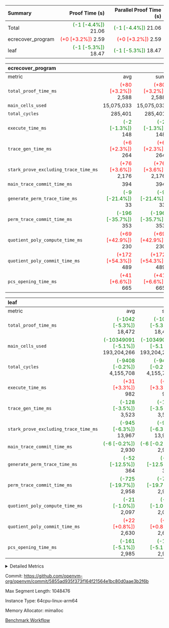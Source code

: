 | Summary | Proof Time (s) | Parallel Proof Time (s) |
|:---|---:|---:|
| Total | <span style='color: green'>(-1 [-4.4%])</span> 21.06 | <span style='color: green'>(-1 [-4.4%])</span> 21.06 |
| ecrecover_program | <span style='color: red'>(+0 [+3.2%])</span> 2.59 | <span style='color: red'>(+0 [+3.2%])</span> 2.59 |
| leaf | <span style='color: green'>(-1 [-5.3%])</span> 18.47 | <span style='color: green'>(-1 [-5.3%])</span> 18.47 |


| ecrecover_program |||||
|:---|---:|---:|---:|---:|
|metric|avg|sum|max|min|
| `total_proof_time_ms ` | <span style='color: red'>(+80 [+3.2%])</span> 2,588 | <span style='color: red'>(+80 [+3.2%])</span> 2,588 | <span style='color: red'>(+80 [+3.2%])</span> 2,588 | <span style='color: red'>(+80 [+3.2%])</span> 2,588 |
| `main_cells_used     ` |  15,075,033 |  15,075,033 |  15,075,033 |  15,075,033 |
| `total_cycles        ` |  285,401 |  285,401 |  285,401 |  285,401 |
| `execute_time_ms     ` | <span style='color: green'>(-2 [-1.3%])</span> 148 | <span style='color: green'>(-2 [-1.3%])</span> 148 | <span style='color: green'>(-2 [-1.3%])</span> 148 | <span style='color: green'>(-2 [-1.3%])</span> 148 |
| `trace_gen_time_ms   ` | <span style='color: red'>(+6 [+2.3%])</span> 264 | <span style='color: red'>(+6 [+2.3%])</span> 264 | <span style='color: red'>(+6 [+2.3%])</span> 264 | <span style='color: red'>(+6 [+2.3%])</span> 264 |
| `stark_prove_excluding_trace_time_ms` | <span style='color: red'>(+76 [+3.6%])</span> 2,176 | <span style='color: red'>(+76 [+3.6%])</span> 2,176 | <span style='color: red'>(+76 [+3.6%])</span> 2,176 | <span style='color: red'>(+76 [+3.6%])</span> 2,176 |
| `main_trace_commit_time_ms` |  394 |  394 |  394 |  394 |
| `generate_perm_trace_time_ms` | <span style='color: green'>(-9 [-21.4%])</span> 33 | <span style='color: green'>(-9 [-21.4%])</span> 33 | <span style='color: green'>(-9 [-21.4%])</span> 33 | <span style='color: green'>(-9 [-21.4%])</span> 33 |
| `perm_trace_commit_time_ms` | <span style='color: green'>(-196 [-35.7%])</span> 353 | <span style='color: green'>(-196 [-35.7%])</span> 353 | <span style='color: green'>(-196 [-35.7%])</span> 353 | <span style='color: green'>(-196 [-35.7%])</span> 353 |
| `quotient_poly_compute_time_ms` | <span style='color: red'>(+69 [+42.9%])</span> 230 | <span style='color: red'>(+69 [+42.9%])</span> 230 | <span style='color: red'>(+69 [+42.9%])</span> 230 | <span style='color: red'>(+69 [+42.9%])</span> 230 |
| `quotient_poly_commit_time_ms` | <span style='color: red'>(+172 [+54.3%])</span> 489 | <span style='color: red'>(+172 [+54.3%])</span> 489 | <span style='color: red'>(+172 [+54.3%])</span> 489 | <span style='color: red'>(+172 [+54.3%])</span> 489 |
| `pcs_opening_time_ms ` | <span style='color: red'>(+41 [+6.6%])</span> 665 | <span style='color: red'>(+41 [+6.6%])</span> 665 | <span style='color: red'>(+41 [+6.6%])</span> 665 | <span style='color: red'>(+41 [+6.6%])</span> 665 |

| leaf |||||
|:---|---:|---:|---:|---:|
|metric|avg|sum|max|min|
| `total_proof_time_ms ` | <span style='color: green'>(-1042 [-5.3%])</span> 18,472 | <span style='color: green'>(-1042 [-5.3%])</span> 18,472 | <span style='color: green'>(-1042 [-5.3%])</span> 18,472 | <span style='color: green'>(-1042 [-5.3%])</span> 18,472 |
| `main_cells_used     ` | <span style='color: green'>(-10349091 [-5.1%])</span> 193,204,266 | <span style='color: green'>(-10349091 [-5.1%])</span> 193,204,266 | <span style='color: green'>(-10349091 [-5.1%])</span> 193,204,266 | <span style='color: green'>(-10349091 [-5.1%])</span> 193,204,266 |
| `total_cycles        ` | <span style='color: green'>(-9408 [-0.2%])</span> 4,155,708 | <span style='color: green'>(-9408 [-0.2%])</span> 4,155,708 | <span style='color: green'>(-9408 [-0.2%])</span> 4,155,708 | <span style='color: green'>(-9408 [-0.2%])</span> 4,155,708 |
| `execute_time_ms     ` | <span style='color: red'>(+31 [+3.3%])</span> 982 | <span style='color: red'>(+31 [+3.3%])</span> 982 | <span style='color: red'>(+31 [+3.3%])</span> 982 | <span style='color: red'>(+31 [+3.3%])</span> 982 |
| `trace_gen_time_ms   ` | <span style='color: green'>(-128 [-3.5%])</span> 3,523 | <span style='color: green'>(-128 [-3.5%])</span> 3,523 | <span style='color: green'>(-128 [-3.5%])</span> 3,523 | <span style='color: green'>(-128 [-3.5%])</span> 3,523 |
| `stark_prove_excluding_trace_time_ms` | <span style='color: green'>(-945 [-6.3%])</span> 13,967 | <span style='color: green'>(-945 [-6.3%])</span> 13,967 | <span style='color: green'>(-945 [-6.3%])</span> 13,967 | <span style='color: green'>(-945 [-6.3%])</span> 13,967 |
| `main_trace_commit_time_ms` | <span style='color: green'>(-6 [-0.2%])</span> 2,930 | <span style='color: green'>(-6 [-0.2%])</span> 2,930 | <span style='color: green'>(-6 [-0.2%])</span> 2,930 | <span style='color: green'>(-6 [-0.2%])</span> 2,930 |
| `generate_perm_trace_time_ms` | <span style='color: green'>(-52 [-12.5%])</span> 364 | <span style='color: green'>(-52 [-12.5%])</span> 364 | <span style='color: green'>(-52 [-12.5%])</span> 364 | <span style='color: green'>(-52 [-12.5%])</span> 364 |
| `perm_trace_commit_time_ms` | <span style='color: green'>(-725 [-19.7%])</span> 2,958 | <span style='color: green'>(-725 [-19.7%])</span> 2,958 | <span style='color: green'>(-725 [-19.7%])</span> 2,958 | <span style='color: green'>(-725 [-19.7%])</span> 2,958 |
| `quotient_poly_compute_time_ms` | <span style='color: green'>(-21 [-1.0%])</span> 2,097 | <span style='color: green'>(-21 [-1.0%])</span> 2,097 | <span style='color: green'>(-21 [-1.0%])</span> 2,097 | <span style='color: green'>(-21 [-1.0%])</span> 2,097 |
| `quotient_poly_commit_time_ms` | <span style='color: red'>(+22 [+0.8%])</span> 2,630 | <span style='color: red'>(+22 [+0.8%])</span> 2,630 | <span style='color: red'>(+22 [+0.8%])</span> 2,630 | <span style='color: red'>(+22 [+0.8%])</span> 2,630 |
| `pcs_opening_time_ms ` | <span style='color: green'>(-161 [-5.1%])</span> 2,985 | <span style='color: green'>(-161 [-5.1%])</span> 2,985 | <span style='color: green'>(-161 [-5.1%])</span> 2,985 | <span style='color: green'>(-161 [-5.1%])</span> 2,985 |



<details>
<summary>Detailed Metrics</summary>

| group | num_segments | keygen_time_ms | commit_exe_time_ms |
| --- | --- | --- | --- |
| ecrecover_program | 1 | 1,158 | 12 | 

| group | air_name | quotient_deg | interactions | constraints |
| --- | --- | --- | --- | --- |
| ecrecover_program | AccessAdapterAir<16> | 4 | 5 | 11 | 
| ecrecover_program | AccessAdapterAir<2> | 4 | 5 | 11 | 
| ecrecover_program | AccessAdapterAir<32> | 4 | 5 | 11 | 
| ecrecover_program | AccessAdapterAir<4> | 4 | 5 | 11 | 
| ecrecover_program | AccessAdapterAir<64> | 4 | 5 | 11 | 
| ecrecover_program | AccessAdapterAir<8> | 4 | 5 | 11 | 
| ecrecover_program | BitwiseOperationLookupAir<8> | 2 | 2 | 4 | 
| ecrecover_program | KeccakVmAir | 4 | 321 | 4,382 | 
| ecrecover_program | MemoryMerkleAir<8> | 4 | 4 | 38 | 
| ecrecover_program | PersistentBoundaryAir<8> | 4 | 3 | 5 | 
| ecrecover_program | PhantomAir | 4 | 3 | 4 | 
| ecrecover_program | Poseidon2PeripheryAir<BabyBearParameters>, 1> | 2 | 1 | 286 | 
| ecrecover_program | ProgramAir | 1 | 1 | 4 | 
| ecrecover_program | RangeTupleCheckerAir<2> | 1 | 1 | 4 | 
| ecrecover_program | VariableRangeCheckerAir | 1 | 1 | 4 | 
| ecrecover_program | VmAirWrapper<Rv32BaseAluAdapterAir, BaseAluCoreAir<4, 8> | 4 | 19 | 30 | 
| ecrecover_program | VmAirWrapper<Rv32BaseAluAdapterAir, LessThanCoreAir<4, 8> | 4 | 17 | 35 | 
| ecrecover_program | VmAirWrapper<Rv32BaseAluAdapterAir, ShiftCoreAir<4, 8> | 4 | 23 | 84 | 
| ecrecover_program | VmAirWrapper<Rv32BranchAdapterAir, BranchEqualCoreAir<4> | 4 | 11 | 17 | 
| ecrecover_program | VmAirWrapper<Rv32BranchAdapterAir, BranchLessThanCoreAir<4, 8> | 4 | 13 | 32 | 
| ecrecover_program | VmAirWrapper<Rv32CondRdWriteAdapterAir, Rv32JalLuiCoreAir> | 4 | 10 | 15 | 
| ecrecover_program | VmAirWrapper<Rv32HintStoreAdapterAir, Rv32HintStoreCoreAir> | 4 | 15 | 13 | 
| ecrecover_program | VmAirWrapper<Rv32IsEqualModAdapterAir<2, 1, 32, 32>, ModularIsEqualCoreAir<32, 4, 8> | 4 | 25 | 217 | 
| ecrecover_program | VmAirWrapper<Rv32JalrAdapterAir, Rv32JalrCoreAir> | 4 | 16 | 16 | 
| ecrecover_program | VmAirWrapper<Rv32LoadStoreAdapterAir, LoadSignExtendCoreAir<4, 8> | 4 | 18 | 21 | 
| ecrecover_program | VmAirWrapper<Rv32LoadStoreAdapterAir, LoadStoreCoreAir<4> | 4 | 17 | 27 | 
| ecrecover_program | VmAirWrapper<Rv32MultAdapterAir, DivRemCoreAir<4, 8> | 4 | 25 | 72 | 
| ecrecover_program | VmAirWrapper<Rv32MultAdapterAir, MulHCoreAir<4, 8> | 4 | 24 | 23 | 
| ecrecover_program | VmAirWrapper<Rv32MultAdapterAir, MultiplicationCoreAir<4, 8> | 4 | 19 | 13 | 
| ecrecover_program | VmAirWrapper<Rv32RdWriteAdapterAir, Rv32AuipcCoreAir> | 4 | 11 | 12 | 
| ecrecover_program | VmAirWrapper<Rv32VecHeapAdapterAir<1, 2, 2, 32, 32>, FieldExpressionCoreAir> | 4 | 411 | 378 | 
| ecrecover_program | VmAirWrapper<Rv32VecHeapAdapterAir<2, 1, 1, 32, 32>, FieldExpressionCoreAir> | 4 | 156 | 150 | 
| ecrecover_program | VmAirWrapper<Rv32VecHeapAdapterAir<2, 2, 2, 32, 32>, FieldExpressionCoreAir> | 4 | 422 | 351 | 
| ecrecover_program | VmConnectorAir | 4 | 3 | 8 | 
| leaf | AccessAdapterAir<2> | 4 | 5 | 11 | 
| leaf | AccessAdapterAir<4> | 4 | 5 | 11 | 
| leaf | AccessAdapterAir<8> | 4 | 5 | 11 | 
| leaf | FriReducedOpeningAir | 4 | 31 | 53 | 
| leaf | NativePoseidon2Air<BabyBearParameters>, 1> | 4 | 176 | 555 | 
| leaf | PhantomAir | 4 | 3 | 4 | 
| leaf | ProgramAir | 1 | 1 | 4 | 
| leaf | VariableRangeCheckerAir | 1 | 1 | 4 | 
| leaf | VmAirWrapper<BranchNativeAdapterAir, BranchEqualCoreAir<1> | 4 | 11 | 20 | 
| leaf | VmAirWrapper<JalNativeAdapterAir, JalCoreAir> | 4 | 7 | 6 | 
| leaf | VmAirWrapper<NativeAdapterAir<2, 0>, PublicValuesCoreAir> | 4 | 11 | 23 | 
| leaf | VmAirWrapper<NativeAdapterAir<2, 1>, FieldArithmeticCoreAir> | 4 | 15 | 23 | 
| leaf | VmAirWrapper<NativeLoadStoreAdapterAir<1>, NativeLoadStoreCoreAir<1> | 4 | 15 | 17 | 
| leaf | VmAirWrapper<NativeLoadStoreAdapterAir<4>, NativeLoadStoreCoreAir<4> | 4 | 15 | 17 | 
| leaf | VmAirWrapper<NativeVectorizedAdapterAir<4>, FieldExtensionCoreAir> | 4 | 15 | 23 | 
| leaf | VmConnectorAir | 4 | 3 | 8 | 
| leaf | VolatileBoundaryAir | 4 | 4 | 16 | 

| group | air_name | idx | rows | prep_cols | perm_cols | main_cols | cells |
| --- | --- | --- | --- | --- | --- | --- | --- |
| leaf | AccessAdapterAir<2> | 0 | 1,048,576 |  | 12 | 11 | 24,117,248 | 
| leaf | AccessAdapterAir<4> | 0 | 524,288 |  | 12 | 13 | 13,107,200 | 
| leaf | AccessAdapterAir<8> | 0 | 512 |  | 12 | 17 | 14,848 | 
| leaf | FriReducedOpeningAir | 0 | 1,048,576 |  | 36 | 26 | 65,011,712 | 
| leaf | NativePoseidon2Air<BabyBearParameters>, 1> | 0 | 131,072 |  | 216 | 399 | 80,609,280 | 
| leaf | PhantomAir | 0 | 32,768 |  | 8 | 6 | 458,752 | 
| leaf | ProgramAir | 0 | 1,048,576 |  | 8 | 10 | 18,874,368 | 
| leaf | VariableRangeCheckerAir | 0 | 262,144 | 2 | 8 | 1 | 2,359,296 | 
| leaf | VmAirWrapper<BranchNativeAdapterAir, BranchEqualCoreAir<1> | 0 | 1,048,576 |  | 16 | 23 | 40,894,464 | 
| leaf | VmAirWrapper<JalNativeAdapterAir, JalCoreAir> | 0 | 65,536 |  | 12 | 10 | 1,441,792 | 
| leaf | VmAirWrapper<NativeAdapterAir<2, 0>, PublicValuesCoreAir> | 0 | 64 |  | 16 | 23 | 2,496 | 
| leaf | VmAirWrapper<NativeAdapterAir<2, 1>, FieldArithmeticCoreAir> | 0 | 2,097,152 |  | 20 | 30 | 104,857,600 | 
| leaf | VmAirWrapper<NativeLoadStoreAdapterAir<1>, NativeLoadStoreCoreAir<1> | 0 | 1,048,576 |  | 24 | 25 | 51,380,224 | 
| leaf | VmAirWrapper<NativeLoadStoreAdapterAir<4>, NativeLoadStoreCoreAir<4> | 0 | 131,072 |  | 24 | 34 | 7,602,176 | 
| leaf | VmAirWrapper<NativeVectorizedAdapterAir<4>, FieldExtensionCoreAir> | 0 | 262,144 |  | 20 | 40 | 15,728,640 | 
| leaf | VmConnectorAir | 0 | 2 | 1 | 8 | 4 | 24 | 
| leaf | VolatileBoundaryAir | 0 | 2,097,152 |  | 8 | 11 | 39,845,888 | 

| group | air_name | segment | rows | prep_cols | perm_cols | main_cols | cells |
| --- | --- | --- | --- | --- | --- | --- | --- |
| ecrecover_program | AccessAdapterAir<16> | 0 | 16,384 |  | 12 | 25 | 606,208 | 
| ecrecover_program | AccessAdapterAir<2> | 0 | 256 |  | 12 | 11 | 5,888 | 
| ecrecover_program | AccessAdapterAir<32> | 0 | 8,192 |  | 12 | 41 | 434,176 | 
| ecrecover_program | AccessAdapterAir<4> | 0 | 128 |  | 12 | 13 | 3,200 | 
| ecrecover_program | AccessAdapterAir<8> | 0 | 32,768 |  | 12 | 17 | 950,272 | 
| ecrecover_program | BitwiseOperationLookupAir<8> | 0 | 65,536 | 3 | 8 | 2 | 655,360 | 
| ecrecover_program | KeccakVmAir | 0 | 128 |  | 532 | 3,164 | 473,088 | 
| ecrecover_program | MemoryMerkleAir<8> | 0 | 4,096 |  | 12 | 32 | 180,224 | 
| ecrecover_program | PersistentBoundaryAir<8> | 0 | 4,096 |  | 8 | 20 | 114,688 | 
| ecrecover_program | PhantomAir | 0 | 64 |  | 8 | 6 | 896 | 
| ecrecover_program | Poseidon2PeripheryAir<BabyBearParameters>, 1> | 0 | 4,096 |  | 8 | 300 | 1,261,568 | 
| ecrecover_program | ProgramAir | 0 | 16,384 |  | 8 | 10 | 294,912 | 
| ecrecover_program | RangeTupleCheckerAir<2> | 0 | 524,288 | 2 | 8 | 1 | 4,718,592 | 
| ecrecover_program | VariableRangeCheckerAir | 0 | 262,144 | 2 | 8 | 1 | 2,359,296 | 
| ecrecover_program | VmAirWrapper<Rv32BaseAluAdapterAir, BaseAluCoreAir<4, 8> | 0 | 131,072 |  | 28 | 36 | 8,388,608 | 
| ecrecover_program | VmAirWrapper<Rv32BaseAluAdapterAir, LessThanCoreAir<4, 8> | 0 | 2,048 |  | 24 | 37 | 124,928 | 
| ecrecover_program | VmAirWrapper<Rv32BaseAluAdapterAir, ShiftCoreAir<4, 8> | 0 | 16,384 |  | 28 | 53 | 1,327,104 | 
| ecrecover_program | VmAirWrapper<Rv32BranchAdapterAir, BranchEqualCoreAir<4> | 0 | 16,384 |  | 16 | 26 | 688,128 | 
| ecrecover_program | VmAirWrapper<Rv32BranchAdapterAir, BranchLessThanCoreAir<4, 8> | 0 | 32,768 |  | 20 | 32 | 1,703,936 | 
| ecrecover_program | VmAirWrapper<Rv32CondRdWriteAdapterAir, Rv32JalLuiCoreAir> | 0 | 8,192 |  | 16 | 18 | 278,528 | 
| ecrecover_program | VmAirWrapper<Rv32HintStoreAdapterAir, Rv32HintStoreCoreAir> | 0 | 256 |  | 20 | 26 | 11,776 | 
| ecrecover_program | VmAirWrapper<Rv32IsEqualModAdapterAir<2, 1, 32, 32>, ModularIsEqualCoreAir<32, 4, 8> | 0 | 4,096 |  | 32 | 166 | 811,008 | 
| ecrecover_program | VmAirWrapper<Rv32JalrAdapterAir, Rv32JalrCoreAir> | 0 | 8,192 |  | 20 | 28 | 393,216 | 
| ecrecover_program | VmAirWrapper<Rv32LoadStoreAdapterAir, LoadSignExtendCoreAir<4, 8> | 0 | 4,096 |  | 28 | 35 | 258,048 | 
| ecrecover_program | VmAirWrapper<Rv32LoadStoreAdapterAir, LoadStoreCoreAir<4> | 0 | 131,072 |  | 28 | 40 | 8,912,896 | 
| ecrecover_program | VmAirWrapper<Rv32MultAdapterAir, MulHCoreAir<4, 8> | 0 | 8 |  | 40 | 39 | 632 | 
| ecrecover_program | VmAirWrapper<Rv32MultAdapterAir, MultiplicationCoreAir<4, 8> | 0 | 4,096 |  | 28 | 31 | 241,664 | 
| ecrecover_program | VmAirWrapper<Rv32RdWriteAdapterAir, Rv32AuipcCoreAir> | 0 | 4,096 |  | 16 | 21 | 151,552 | 
| ecrecover_program | VmAirWrapper<Rv32VecHeapAdapterAir<1, 2, 2, 32, 32>, FieldExpressionCoreAir> | 0 | 2,048 |  | 416 | 543 | 1,964,032 | 
| ecrecover_program | VmAirWrapper<Rv32VecHeapAdapterAir<2, 1, 1, 32, 32>, FieldExpressionCoreAir> | 0 | 32 |  | 160 | 261 | 13,472 | 
| ecrecover_program | VmAirWrapper<Rv32VecHeapAdapterAir<2, 2, 2, 32, 32>, FieldExpressionCoreAir> | 0 | 1,024 |  | 428 | 619 | 1,072,128 | 
| ecrecover_program | VmConnectorAir | 0 | 2 | 1 | 8 | 4 | 24 | 

| group | idx | trace_gen_time_ms | total_proof_time_ms | total_cycles | total_cells | stark_prove_excluding_trace_time_ms | quotient_poly_compute_time_ms | quotient_poly_commit_time_ms | perm_trace_commit_time_ms | pcs_opening_time_ms | main_trace_commit_time_ms | main_cells_used | generate_perm_trace_time_ms | execute_time_ms |
| --- | --- | --- | --- | --- | --- | --- | --- | --- | --- | --- | --- | --- | --- | --- |
| leaf | 0 | 3,523 | 18,472 | 4,155,708 | 466,306,008 | 13,967 | 2,097 | 2,630 | 2,958 | 2,985 | 2,930 | 193,204,266 | 364 | 982 | 

| group | segment | trace_gen_time_ms | total_proof_time_ms | total_cycles | total_cells | stark_prove_excluding_trace_time_ms | quotient_poly_compute_time_ms | quotient_poly_commit_time_ms | perm_trace_commit_time_ms | pcs_opening_time_ms | main_trace_commit_time_ms | main_cells_used | generate_perm_trace_time_ms | execute_time_ms |
| --- | --- | --- | --- | --- | --- | --- | --- | --- | --- | --- | --- | --- | --- | --- |
| ecrecover_program | 0 | 264 | 2,588 | 285,401 | 38,415,035 | 2,176 | 230 | 489 | 353 | 665 | 394 | 15,075,033 | 33 | 148 | 

</details>


Commit: https://github.com/openvm-org/openvm/commit/5855ad935f373f164f21564e1bc80d0aae3b2f6b

Max Segment Length: 1048476

Instance Type: 64cpu-linux-arm64

Memory Allocator: mimalloc

[Benchmark Workflow](https://github.com/openvm-org/openvm/actions/runs/12971034997)
